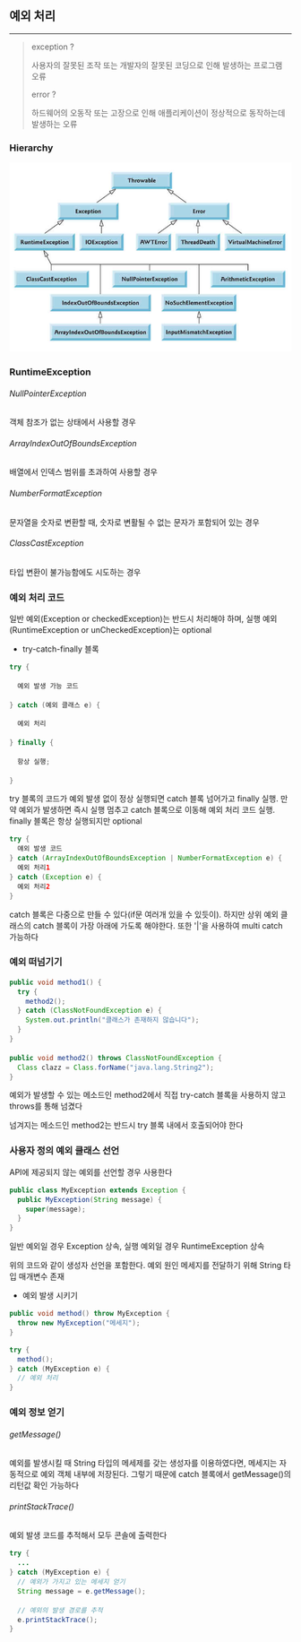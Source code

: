 ## 예외 처리
---

> exception ?
>
> 사용자의 잘못된 조작 또는 개발자의 잘못된 코딩으로 인해 발생하는 프로그램 오류
>
> error ?
>
> 하드웨어의 오동작 또는 고장으로 인해 애플리케이션이 정상적으로 동작하는데 발생하는 오류

### Hierarchy

![hierarchy](./hierarchy.png)

### RuntimeException

###### NullPointerException

객체 참조가 없는 상태에서 사용할 경우

###### ArrayIndexOutOfBoundsException

배열에서 인덱스 범위를 초과하여 사용할 경우

###### NumberFormatException

문자열을 숫자로 변환할 때, 숫자로 변활될 수 없는 문자가 포함되어 있는 경우

###### ClassCastException

타입 변환이 불가능함에도 시도하는 경우

### 예외 처리 코드

일반 예외(Exception or checkedException)는 반드시 처리해야 하며, 실행 예외(RuntimeException or unCheckedException)는 optional

* try-catch-finally 블록

```java
try {

  예외 발생 가능 코드

} catch (예외 클래스 e) {

  예외 처리

} finally {

  항상 실행;

}
```

try 블록의 코드가 예외 발생 없이 정상 실행되면 catch 블록 넘어가고 finally 실행. 만약 예외가 발생하면 즉시 실행 멈추고 catch 블록으로 이동해 예외 처리 코드 실행. finally 블록은 항상 실행되지만 optional

```java
try {
  얘외 발생 코드
} catch (ArrayIndexOutOfBoundsException | NumberFormatException e) {
  예외 처리1
} catch (Exception e) {
  예외 처리2
}
```

catch 블록은 다중으로 만들 수 있다(if문 여러개 있을 수 있듯이). 하지만 상위 예외 클래스의 catch 블록이 가장 아래에 가도록 해야한다. 또한 '|'을 사용하여 multi catch 가능하다

### 예외 떠넘기기

```java
public void method1() {
  try {
    method2();
  } catch (ClassNotFoundException e) {
    System.out.println("클래스가 존재하지 않습니다");
  }
}

public void method2() throws ClassNotFoundException {
  Class clazz = Class.forName("java.lang.String2");
}
```

예외가 발생할 수 있는 메소드인 method2에서 직접 try-catch 블록을 사용하지 않고 throws를 통해 넘겼다

넘겨지는 메소드인 method2는 반드시 try 블록 내에서 호출되어야 한다

### 사용자 정의 예외 클래스 선언

API에 제공되지 않는 예외를 선언할 경우 사용한다

```java
public class MyException extends Exception {
  public MyException(String message) {
    super(message);
  }
}
```
일반 예외일 경우 Exception 상속, 실행 예외일 경우 RuntimeException 상속

위의 코드와 같이 생성자 선언을 포함한다. 예외 원인 메세지를 전달하기 위해 String 타입 매개변수 존재

* 예외 발생 시키기

```java
public void method() throw MyException {
  throw new MyException("메세지");
}
```

```java
try {
  method();
} catch (MyException e) {
  // 예외 처리
}
```

### 예외 정보 얻기

###### getMessage()

예외를 발생시킬 때 String 타입의 메세제를 갖는 생성자를 이용하였다면, 메세지는 자동적으로 예외 객체 내부에 저장된다. 그렇기 때문에 catch 블록에서 getMessage()의 리턴값 확인 가능하다

###### printStackTrace()

예외 발생 코드를 추적해서 모두 콘솔에 출력한다

```java
try {
  ...
} catch (MyException e) {
  // 예외가 가지고 있는 메세지 얻기
  String message = e.getMessage();

  // 예외의 발생 경로를 추적
  e.printStackTrace();
}
```
